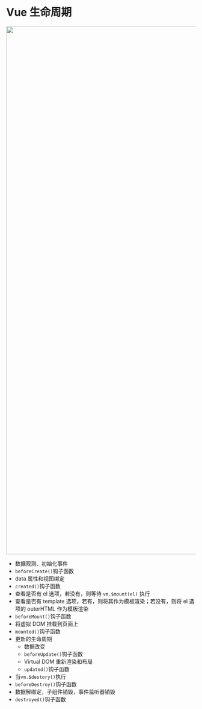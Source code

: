 # Vue 生命周期

<div align="center">
  <img height="1400px" src="https://github.com/TanYJie/Technology-Stack-Interview-Experience/blob/master/Vue/image/lifecycle.png">
</div>

* 数据观测、初始化事件
* `beforeCreate()`钩子函数
* data 属性和视图绑定
* `created()`钩子函数
* 查看是否有 el 选项，若没有，则等待 `vm.$mount(el)` 执行
* 查看是否有 template 选项，若有，则将其作为模板渲染；若没有，则将 el 选项的 outerHTML 作为模板渲染
* `beforeMount()`钩子函数
* 将虚拟 DOM 挂载到页面上
* `mounted()`钩子函数
* 更新的生命周期
  * 数据改变
  * `beforeUpdate()`钩子函数
  * Virtual DOM 重新渲染和布局
  * `updated()`钩子函数
* 当`vm.$destory()`执行
* `beforeDestroy()`钩子函数
* 数据解绑定，子组件销毁，事件监听器销毁
* `destroyed()`钩子函数
